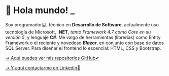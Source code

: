 # 💬 Hola mundo! _

 Soy programador💻, técnico en **Desarrollo de Software**, actualmente uso tecnología de Microsoft, **.NET**, _tanto Framework 4.7 como Core en su versión 5_, y lenguaje **C#**. Me valgo de herramientas (librerias) como Entity Framework o el reciente y novedoso  **_Blazor_**, en conjunto con base de datos SQL Server. Para diseñar el frontend lo escencial: HTML, CSS y Bootstrap.

[-> Aquí puedes ver mis repositorios GitHub✔](https://github.com/maurigaggero?tab=repositories)

[-> Y aquí contactarme en LinkedIn📌](http://linkedin.com/in/mauriciogaggero)
